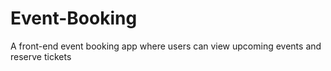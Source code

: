 # Event-Booking
A front-end event booking app where users can view upcoming events and reserve tickets
